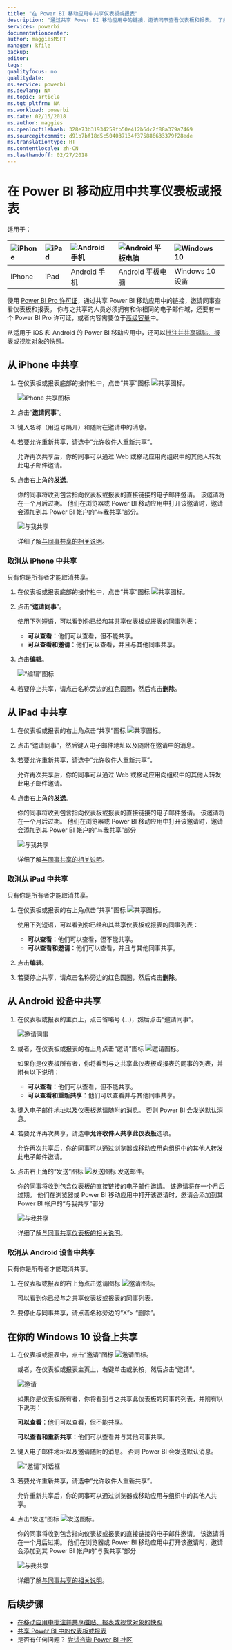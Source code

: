 ```yaml
---
title: "在 Power BI 移动应用中共享仪表板或报表"
description: "通过共享 Power BI 移动应用中的链接，邀请同事查看仪表板和报表。 了解如何操作。"
services: powerbi
documentationcenter: 
author: maggiesMSFT
manager: kfile
backup: 
editor: 
tags: 
qualityfocus: no
qualitydate: 
ms.service: powerbi
ms.devlang: NA
ms.topic: article
ms.tgt_pltfrm: NA
ms.workload: powerbi
ms.date: 02/15/2018
ms.author: maggies
ms.openlocfilehash: 328e73b31934259fb50e412b6dc2f88a379a7469
ms.sourcegitcommit: d91b7bf18d5c504037134f375886633379f28ede
ms.translationtype: HT
ms.contentlocale: zh-CN
ms.lasthandoff: 02/27/2018
---
```

# <a name="share-a-dashboard-or-report-from-the-power-bi-mobile-apps"></a>在 Power BI 移动应用中共享仪表板或报表
适用于：

| ![iPhone](media/mobile-share-dashboard-from-the-mobile-apps/iphone-logo-50-px.png) | ![iPad](media/mobile-share-dashboard-from-the-mobile-apps/ipad-logo-50-px.png) | ![Android 手机](media/mobile-share-dashboard-from-the-mobile-apps/android-phone-logo-50-px.png) | ![Android 平板电脑](media/mobile-share-dashboard-from-the-mobile-apps/android-tablet-logo-50-px.png) | ![Windows 10](media/mobile-share-dashboard-from-the-mobile-apps/win-10-logo-50-px.png) |
|:--- |:--- |:--- |:--- |:--- |
| iPhone |iPad |Android 手机 |Android 平板电脑 |Windows 10 设备 |

使用 [Power BI Pro 许可证](service-free-vs-pro.md)，通过共享 Power BI 移动应用中的链接，邀请同事查看仪表板和报表。 你与之共享的人员必须拥有和你相同的电子邮件域，还要有一个 Power BI Pro 许可证，或者内容需要位于[高级容量](service-premium.md)中。

从适用于 iOS 和 Android 的 Power BI 移动应用中，还可以[批注并共享磁贴、报表或视觉对象的快照](mobile-annotate-and-share-a-tile-from-the-mobile-apps.md)。 

## <a name="share-from-your-iphone"></a>从 iPhone 中共享
1. 在仪表板或报表底部的操作栏中，点击“共享”图标 ![共享图标](media/mobile-share-dashboard-from-the-mobile-apps/power-bi-iphone-share-dashboard-icon.png)。
   
   ![iPhone 共享图标](media/mobile-share-dashboard-from-the-mobile-apps/power-bi-iphone-dashboard-invite.png)
2. 点击“**邀请同事**”。
3. 键入名称（用逗号隔开）和随附在邀请中的消息。
4. 若要允许重新共享，请选中“允许收件人重新共享”。
   
   允许再次共享后，你的同事可以通过 Web 或移动应用向组织中的其他人转发此电子邮件邀请。
5. 点击右上角的**发送**。
   
   你的同事将收到包含指向仪表板或报表的直接链接的电子邮件邀请。 该邀请将在一个月后过期。 他们在浏览器或 Power BI 移动应用中打开该邀请时，邀请会添加到其 Power BI 帐户的“与我共享”部分。
   
   ![与我共享](media/mobile-share-dashboard-from-the-mobile-apps/power-bi-iphone-shared-with-me-left-nav.png)
   
   详细了解[与同事共享的相关说明](service-share-dashboards.md)。

### <a name="unshare-from-your-iphone"></a>取消从 iPhone 中共享
只有你是所有者才能取消共享。

1. 在仪表板或报表底部的操作栏中，点击“共享”图标 ![共享图标](media/mobile-share-dashboard-from-the-mobile-apps/power-bi-iphone-share-dashboard-icon.png)。
2. 点击“**邀请同事**”。
   
   使用下列短语，可以看到你已经和其共享仪表板或报表的同事列表：
   
   * **可以查看**：他们可以查看，但不能共享。
   * **可以查看和邀请**：他们可以查看，并且与其他同事共享。
1. 点击**编辑**。
   
    ![“编辑”图标](media/mobile-share-dashboard-from-the-mobile-apps/power-bi-iphone-edit-invite-dashboard.png)
4. 若要停止共享，请点击名称旁边的红色圆圈，然后点击**删除**。

## <a name="share-from-your-ipad"></a>从 iPad 中共享
1. 在仪表板或报表的右上角点击“共享”图标 ![共享图标](media/mobile-share-dashboard-from-the-mobile-apps/pbi_ipad_shareiconblk.png)。
2. 点击“邀请同事”，然后键入电子邮件地址以及随附在邀请中的消息。
3. 若要允许重新共享，请选中“允许收件人重新共享”。
   
   允许再次共享后，你的同事可以通过 Web 或移动应用向组织中的其他人转发此电子邮件邀请。 

4. 点击右上角的**发送**。
   
   你的同事将收到包含指向仪表板或报表的直接链接的电子邮件邀请。 该邀请将在一个月后过期。 他们在浏览器或 Power BI 移动应用中打开该邀请时，邀请会添加到其 Power BI 帐户的“与我共享”部分
   
   ![与我共享](media/mobile-share-dashboard-from-the-mobile-apps/power-bi-iphone-shared-with-me-left-nav.png)
   
   详细了解[与同事共享的相关说明](service-share-dashboards.md)。

### <a name="unshare-from-your-ipad"></a>取消从 iPad 中共享
只有你是所有者才能取消共享。

1. 在仪表板或报表的右上角点击“共享”图标 ![共享图标](media/mobile-share-dashboard-from-the-mobile-apps/pbi_ipad_shareiconblk.png)。
   
   使用下列短语，可以看到你已经和其共享仪表板或报表的同事列表：
   
   * **可以查看**：他们可以查看，但不能共享。
   * **可以查看和邀请**：他们可以查看，并且与其他同事共享。
2. 点击**编辑**。
3. 若要停止共享，请点击名称旁边的红色圆圈，然后点击**删除**。

## <a name="share-from-your-android-device"></a>从 Android 设备中共享
1. 在仪表板或报表的主页上，点击省略号 (...)，然后点击“邀请同事”。
   
   ![邀请同事](media/mobile-share-dashboard-from-the-mobile-apps/power-bi-android-tablet-share-dashboard.png)
2. 或者，在仪表板或报表的右上角点击“邀请”图标 ![邀请图标](media/mobile-share-dashboard-from-the-mobile-apps/power-bi-android-invite-icon.png)。

    如果你是仪表板所有者，你将看到与之共享此仪表板或报表的同事的列表，并附有以下说明：

    -   **可以查看**：他们可以查看，但不能共享。
    -   **可以查看和重新共享**：他们可以查看并与其他同事共享。

1. 键入电子邮件地址以及仪表板邀请随附的消息。 否则 Power BI 会发送默认消息。
2. 若要允许再次共享，请选中**允许收件人共享此仪表板**选项。
   
   允许再次共享后，你的同事可以通过浏览器或移动应用向组织中的其他人转发此电子邮件邀请。
   
1. 点击右上角的“发送”图标 ![发送图标](media/mobile-share-dashboard-from-the-mobile-apps/pbi_andr_sendplane.png) 发送邮件。
   
   你的同事将收到包含仪表板的直接链接的电子邮件邀请。 该邀请将在一个月后过期。 他们在浏览器或 Power BI 移动应用中打开该邀请时，邀请会添加到其 Power BI 帐户的“与我共享”部分
   
   ![与我共享](media/mobile-share-dashboard-from-the-mobile-apps/power-bi-android-shared-with-me-left-nav.png)
   
   详细了解[与同事共享仪表板的相关说明](service-share-dashboards.md)。

### <a name="unshare-from-your-android-device"></a>取消从 Android 设备中共享
只有你是所有者才能取消共享。

1. 在仪表板或报表的右上角点击邀请图标 ![邀请图标](media/mobile-share-dashboard-from-the-mobile-apps/power-bi-android-invite-icon.png)。 
   
   可以看到你已经与之共享仪表板或报表的同事列表。
2. 要停止与同事共享，请点击名称旁边的“X”\> “删除”。

## <a name="share-from-your-windows-10-device"></a>在你的 Windows 10 设备上共享
1. 在仪表板或报表中，点击“邀请”图标 ![邀请图标](media/mobile-share-dashboard-from-the-mobile-apps/pbi_andr_inviteicon.png)。
   
   或者，在仪表板或报表主页上，右键单击或长按，然后点击“邀请”。
   
   ![邀请](media/mobile-share-dashboard-from-the-mobile-apps/pbi_win10_sharedash.png)
   
   如果你是仪表板所有者，你将看到与之共享此仪表板的同事的列表，并附有以下说明：
   
   **可以查看**：他们可以查看，但不能共享。
   
   **可以查看和重新共享**：他们可以查看并与其他同事共享。
2. 键入电子邮件地址以及邀请随附的消息。 否则 Power BI 会发送默认消息。
   
   ![“邀请”对话框](media/mobile-share-dashboard-from-the-mobile-apps/power-bi-windows-10-share-dashboard.png)
3. 若要允许重新共享，请选中“允许收件人重新共享”。
   
   允许重新共享后，你的同事可以通过浏览器或移动应用与组织中的其他人共享。
   
1. 点击“发送”图标 ![发送图标](media/mobile-share-dashboard-from-the-mobile-apps/pbi_win10ph_sendicon.png)。
   
   你的同事将收到包含指向仪表板或报表的直接链接的电子邮件邀请。 该邀请将在一个月后过期。 他们在浏览器或 Power BI 移动应用中打开该邀请时，邀请会添加到其 Power BI 帐户的“与我共享”部分
   
   ![与我共享](media/mobile-share-dashboard-from-the-mobile-apps/power-bi-iphone-shared-with-me-left-nav.png)
   
   详细了解[与同事共享的相关说明](service-share-dashboards.md)。

## <a name="next-steps"></a>后续步骤
* [在移动应用中批注并共享磁贴、报表或视觉对象的快照](mobile-annotate-and-share-a-tile-from-the-mobile-apps.md)
* [共享 Power BI 中的仪表板或报表](service-share-dashboards.md)
* 是否有任何问题？ [尝试咨询 Power BI 社区](http://community.powerbi.com/)

